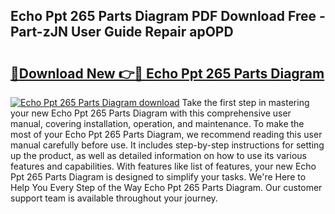 ## Echo Ppt 265 Parts Diagram PDF Download Free - Part-zJN User Guide Repair apOPD

# <h2><a href="http://dfqlxl.blite.top/?on=Echo+Ppt+265+Parts+Diagram">🔗Download New 👉🔴 Echo Ppt 265 Parts Diagram</a></h2>

[![Echo Ppt 265 Parts Diagram download](https://i.imgur.com/lujVjoI.png)](http://dfqlxl.blite.top/?on=Echo+Ppt+265+Parts+Diagram)
Take the first step in mastering your new Echo Ppt 265 Parts Diagram with this comprehensive user manual, covering installation, operation, and maintenance. To make the most of your Echo Ppt 265 Parts Diagram, we recommend reading this user manual carefully before use. It includes step-by-step instructions for setting up the product, as well as detailed information on how to use its various features and capabilities. With features like list of features, your new Echo Ppt 265 Parts Diagram is designed to simplify your tasks. We're Here to Help You Every Step of the Way Echo Ppt 265 Parts Diagram. Our customer support team is available throughout your journey.
